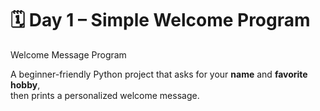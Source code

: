 # 🗓️ Day 1 – Simple Welcome Program

Welcome Message Program

A beginner-friendly Python project that asks for your **name** and **favorite hobby**,  
then prints a personalized welcome message.  